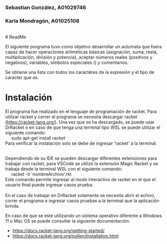 ### Sebastian González, A01029746
### Karla Mondragón, A01025108
<br>
# ReadMe

El siguiente programa tuvo como objetivo desarrollar un automata que fuera capaz de hacer operaciones aritméticas básicas (asignación, suma, resta, multiplicación, división y potencia), aceptar números reales (positivos y negativos), variables, símbolos especiales () y comentarios. <br>

Se obtiene una lista con todos los caractéres de la expresión y el tipo de caracter que es. 

# Instalación 
El programa fue realizado en el lenguaje de programación de racket. Para utilizar racket y correr el programa se necesita descargar racket (https://racket-lang.org/). Una vez que se ha descargado, se puede usar DrRacket o en caso de que tenga una terminal tipo WSL se puede utilizar el siguiente comando: <br>
    &nbsp;&nbsp;&nbsp;&nbsp; sudo apt-get install racket <br>
    Para verificar la instalación solo se debe de ingresar 'racket' a la terminal. <br>
<br>

Dependiendo de su IDE se pueden descargar diferentes extensiones para trabajar con racket, para VSCode se utilizó la extensión Magic Racket y se trabaja desde la terminal WSL con el siguiente comando: <br>
    &nbsp;&nbsp;&nbsp;&nbsp; racket -it 'nombreArchivo'.rkt <br>
    Este comando permite ingresar al modo interactivo de racket en el que el usuario final puede ingresar casos prueba. <br>
<br>
En el caso de trabajar en DrRacket solamente se necesita abrir el achivo, correr el programa e ingresar casos pruebas a la terminal que la aplicación brinda. 
<br>

En caso de que se este utilizando un sistema operativo diferente a Windows 11 o Mac OS se puede consultar la siguiente documentación: <br>
* https://docs.racket-lang.org/getting-started/ <br>
* https://docs.racket-lang.org/pollen/Installation.html
